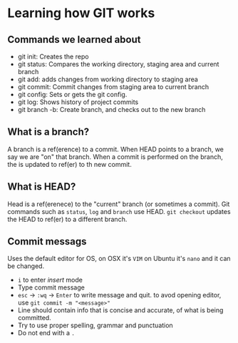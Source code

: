# Learning how GIT works

## Commands we learned about
- git init: Creates the repo
- git status: Compares the working directory, staging area and current branch
- git add: adds changes from working directory to staging area
- git commit: Commit changes from staging area to current branch
- git config: Sets or gets the git config.
- git log: Shows history of project commits
- git branch -b: Create branch, and checks out to the new branch

## What is a branch?

A branch is a ref(erence) to a commit. When HEAD points to a branch, we say we are "on" that branch. When a commit is performed on the branch, the is updated to ref(er) to th new commit.

## What is HEAD?

Head is a ref(erenece) to the "current" branch (or sometimes a commit). Git commands such as `status`, `log` and `branch` use HEAD. `git checkout` updates the HEAD to ref(er) to a different branch.

## Commit messags
Uses the default editor for OS, on OSX it's `VIM` on Ubuntu it's `nano` and it can be changed.
- `i` to enter *insert* mode
- Type commit message
- `esc` -> `:wq` -> `Enter` to write message and quit.
to avod opening editor, use `git commit -m "<message>"`
- Line should contain info that is concise and accurate, of what is being committed.
- Try to use proper spelling, grammar and punctuation
- Do not end with a `.`

